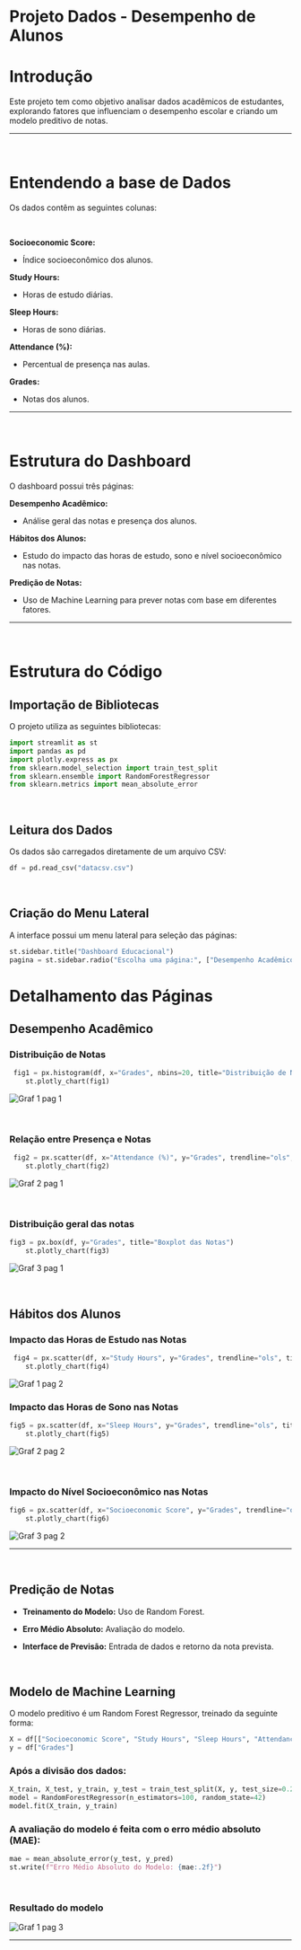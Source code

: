 <h1>Projeto Dados - Desempenho de Alunos</h1>

<h1>Introdução</h1>

Este projeto tem como objetivo analisar dados acadêmicos de estudantes, explorando fatores que influenciam o desempenho escolar e criando um modelo preditivo de notas. 

<hr>
<br>

<h1>Entendendo a base de Dados</h1>

Os dados contêm as seguintes colunas:

<br>

<b>Socioeconomic Score:</b> 

- Índice socioeconômico dos alunos.

<b>Study Hours:</b> 

- Horas de estudo diárias.

<b>Sleep Hours:</b> 

- Horas de sono diárias.

<b>Attendance (%):</b> 

- Percentual de presença nas aulas.

<b>Grades:</b> 

- Notas dos alunos.

<hr>
<br>

<h1>Estrutura do Dashboard</h1>

O dashboard possui três páginas:

<b>Desempenho Acadêmico:</b> 

- Análise geral das notas e presença dos alunos.

<b>Hábitos dos Alunos:</b> 

- Estudo do impacto das horas de estudo, sono e nível socioeconômico nas notas.

<b>Predição de Notas:</b> 

- Uso de Machine Learning para prever notas com base em diferentes fatores.

<hr>
<br>

<h1>Estrutura do Código</h1>

<h2><b>Importação de Bibliotecas</b></h2>

O projeto utiliza as seguintes bibliotecas:

```python
import streamlit as st
import pandas as pd
import plotly.express as px
from sklearn.model_selection import train_test_split
from sklearn.ensemble import RandomForestRegressor
from sklearn.metrics import mean_absolute_error
```

<br>

<h2><b>Leitura dos Dados</h2></b>

Os dados são carregados diretamente de um arquivo CSV:

```python
df = pd.read_csv("datacsv.csv")
```

<br>

<h2><b>Criação do Menu Lateral</b></h2>

A interface possui um menu lateral para seleção das páginas:

```python
st.sidebar.title("Dashboard Educacional")
pagina = st.sidebar.radio("Escolha uma página:", ["Desempenho Acadêmico", "Hábitos dos Alunos", "Predição de Notas"])
```

<h1>Detalhamento das Páginas</h1>

<h2><b>Desempenho Acadêmico</b></h2>

<h3><b>Distribuição de Notas</b></h3>

```python
 fig1 = px.histogram(df, x="Grades", nbins=20, title="Distribuição de Notas")
    st.plotly_chart(fig1)
```
![Graf 1 pag 1](https://github.com/user-attachments/assets/b004a902-141d-4660-9baf-6fc6f4fed384)

<br>

<h3><b>Relação entre Presença e Notas</b></h3> 

```python
 fig2 = px.scatter(df, x="Attendance (%)", y="Grades", trendline="ols", title="Relação entre Presença e Notas")
    st.plotly_chart(fig2)
``` 
![Graf 2 pag 1](https://github.com/user-attachments/assets/0fc3b7bb-c034-4ce4-b474-dfa7bc8feae0)

<br>

<h3><b>Distribuição geral das notas</b></h3>

```python
fig3 = px.box(df, y="Grades", title="Boxplot das Notas")
    st.plotly_chart(fig3)
```
![Graf 3 pag 1](https://github.com/user-attachments/assets/1a3f7415-b334-4237-b6de-cc7235c8e822)

<br>

<h2><b>Hábitos dos Alunos</b></h2>

<h3><b>Impacto das Horas de Estudo nas Notas</b></h3>

```python
 fig4 = px.scatter(df, x="Study Hours", y="Grades", trendline="ols", title="Impacto das Horas de Estudo nas Notas")
    st.plotly_chart(fig4)
```
![Graf 1 pag 2](https://github.com/user-attachments/assets/349d5730-7e59-4de3-ae18-0cc59aae6fb5)

<h3><b>Impacto das Horas de Sono nas Notas</b></h3>

```python
fig5 = px.scatter(df, x="Sleep Hours", y="Grades", trendline="ols", title="Impacto das Horas de Sono nas Notas")
    st.plotly_chart(fig5)
```
![Graf 2 pag 2](https://github.com/user-attachments/assets/a90a7a9b-6868-4c12-9d07-392bc15d8aa4)

<br>

<h3><b>Impacto do Nível Socioeconômico nas Notas</b></h3>

```python
fig6 = px.scatter(df, x="Socioeconomic Score", y="Grades", trendline="ols", title="Impacto do Nível Socioeconômico nas Notas")
    st.plotly_chart(fig6)

```
![Graf 3 pag 2](https://github.com/user-attachments/assets/2f530d13-a19a-441a-9b88-cc703ed985c4)


<hr>
<br>

<h2><b>Predição de Notas</b></h2>

- <b>Treinamento do Modelo:</b> Uso de Random Forest.

- <b>Erro Médio Absoluto:</b> Avaliação do modelo.

- <b>Interface de Previsão:</b> Entrada de dados e retorno da nota prevista.

<br>

<h2><b>Modelo de Machine Learning</b></h2>

O modelo preditivo é um Random Forest Regressor, treinado da seguinte forma:

```python
X = df[["Socioeconomic Score", "Study Hours", "Sleep Hours", "Attendance (%)"]]
y = df["Grades"]
```

<h3><b>Após a divisão dos dados:</b></h3>

```python
X_train, X_test, y_train, y_test = train_test_split(X, y, test_size=0.2, random_state=42)
model = RandomForestRegressor(n_estimators=100, random_state=42)
model.fit(X_train, y_train)
```

<h3><b>A avaliação do modelo é feita com o erro médio absoluto (MAE):</b></h3>

```python
mae = mean_absolute_error(y_test, y_pred)
st.write(f"Erro Médio Absoluto do Modelo: {mae:.2f}")
```

<br>

<h3><b>Resultado do modelo</b></h3>

![Graf 1 pag 3](https://github.com/user-attachments/assets/6cbccd38-2f87-402e-b3c1-d72543e3fc47)

<hr>
